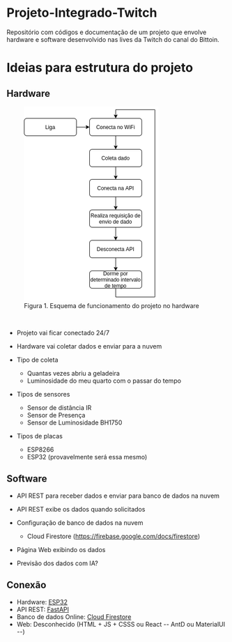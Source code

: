 <!-- Estrutura da documentação:
  - Introdução (Imagem)
  - Sumário
  - Instalação e Ferramentas (Imagem)
  - Hardware (Imagem)
    - Resultados
    - PlatformIO
    - ESP32
    - Sensor de Distância
    - Circuito
    - Código
  - Software (Imagem)
    - API + Banco de Dados (Imagem)
      - Cloud Firestore
        - Resultados
        - Motivações
        - Como é organizado/usado
      - FastAPI
        - Resultados
        - Motivações
        - Como executar/Instalar
        - Código
    - Página Web (React) (Imagem)
      - Resultados
      - Motivações
      - Como executar/Instalar
      - Código
-->




# Projeto-Integrado-Twitch
Repositório com códigos e documentação de um projeto que envolve hardware e software desenvolvido nas lives da Twitch do canal do Bittoin.


# Ideias para estrutura do projeto

## Hardware

<figure class="image">
  <img src="https://github.com/mateustoin/Projeto-Integrado-Twitch/blob/master/img/fluxograma-projeto-hardware.png?raw=True">
  <figcaption>Figura 1. Esquema de funcionamento do projeto no hardware</figcaption>
</figure>
</br>

- Projeto vai ficar conectado 24/7
- Hardware vai coletar dados e enviar para a nuvem

- Tipo de coleta
  - Quantas vezes abriu a geladeira
  - Luminosidade do meu quarto com o passar do tempo

- Tipos de sensores
  - Sensor de distância IR
  - Sensor de Presença
  - Sensor de Luminosidade BH1750

- Tipos de placas
  - ESP8266
  - ESP32 (provavelmente será essa mesmo)

## Software

- API REST para receber dados e enviar para banco de dados na nuvem
- API REST exibe os dados quando solicitados

- Configuração de banco de dados na nuvem
  - Cloud Firestore (https://firebase.google.com/docs/firestore)

- Página Web exibindo os dados

- Previsão dos dados com IA?

## Conexão

- Hardware: [ESP32](https://www.espressif.com/en/products/socs/esp32)
- API REST: [FastAPI](https://fastapi.tiangolo.com/)
- Banco de dados Online: [Cloud Firestore](https://firebase.google.com/docs/firestore)
- Web: Desconhecido (HTML + JS + CSSS ou React -- AntD ou MaterialUI --)
